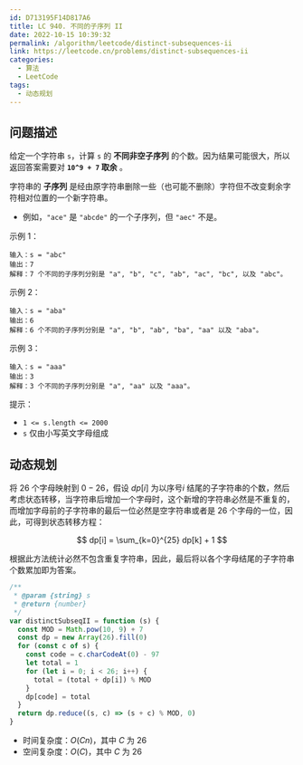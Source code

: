 ```yaml
---
id: D713195F14D817A6
title: LC 940. 不同的子序列 II
date: 2022-10-15 10:39:32
permalink: /algorithm/leetcode/distinct-subsequences-ii
link: https://leetcode.cn/problems/distinct-subsequences-ii
categories:
  - 算法
  - LeetCode
tags:
  - 动态规划
---
```


<Level :type='3'/>

## 问题描述

给定一个字符串 `s`，计算 `s` 的 **不同非空子序列** 的个数。因为结果可能很大，所以返回答案需要对 **`10^9 + 7` 取余** 。

字符串的 **子序列** 是经由原字符串删除一些（也可能不删除）字符但不改变剩余字符相对位置的一个新字符串。

- 例如，`"ace"` 是 `"abcde"` 的一个子序列，但 `"aec"` 不是。

示例 1：

```text
输入：s = "abc"
输出：7
解释：7 个不同的子序列分别是 "a", "b", "c", "ab", "ac", "bc", 以及 "abc"。
```

示例 2：

```text
输入：s = "aba"
输出：6
解释：6 个不同的子序列分别是 "a", "b", "ab", "ba", "aa" 以及 "aba"。
```

示例 3：

```text
输入：s = "aaa"
输出：3
解释：3 个不同的子序列分别是 "a", "aa" 以及 "aaa"。
```

提示：

- `1 <= s.length <= 2000`
- `s` 仅由小写英文字母组成

## 动态规划

将 $26$ 个字母映射到 $0 - 26$，假设 $dp[i]$ 为以序号$i$ 结尾的子字符串的个数，然后考虑状态转移，当字符串后增加一个字母时，这个新增的字符串必然是不重复的，而增加字母前的子字符串的最后一位必然是空字符串或者是 $26$ 个字母的一位，因此，可得到状态转移方程：

$$
dp[i] =  \sum_{k=0}^{25} dp[k] + 1
$$

根据此方法统计必然不包含重复字符串，因此，最后将以各个字母结尾的子字符串个数累加即为答案。

```javascript
/**
 * @param {string} s
 * @return {number}
 */
var distinctSubseqII = function (s) {
  const MOD = Math.pow(10, 9) + 7
  const dp = new Array(26).fill(0)
  for (const c of s) {
    const code = c.charCodeAt(0) - 97
    let total = 1
    for (let i = 0; i < 26; i++) {
      total = (total + dp[i]) % MOD
    }
    dp[code] = total
  }
  return dp.reduce((s, c) => (s + c) % MOD, 0)
}
```

- 时间复杂度：$O(Cn)$，其中 $C$ 为 26
- 空间复杂度：$O(C)$，其中 $C$ 为 26
